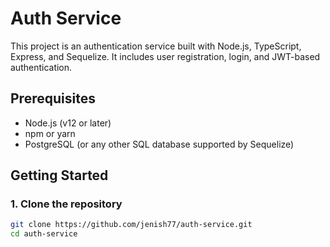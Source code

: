 # Auth Service

This project is an authentication service built with Node.js, TypeScript, Express, and Sequelize. It includes user registration, login, and JWT-based authentication.

## Prerequisites

- Node.js (v12 or later)
- npm or yarn
- PostgreSQL (or any other SQL database supported by Sequelize)

## Getting Started

### 1. Clone the repository

```sh
git clone https://github.com/jenish77/auth-service.git
cd auth-service
